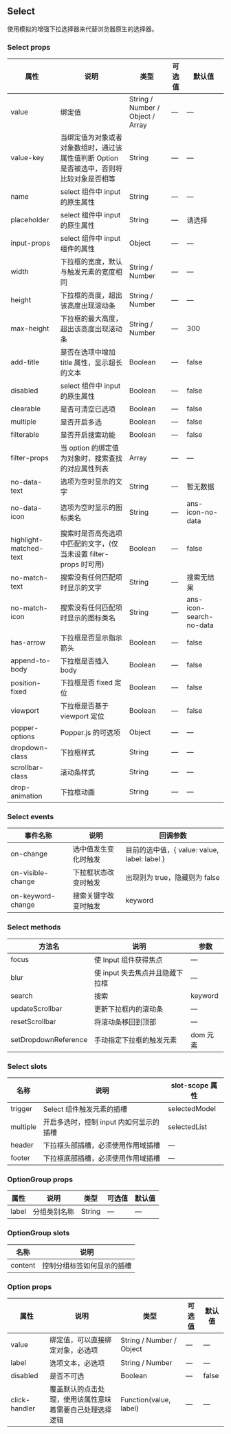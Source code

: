 ## Select

使用模拟的增强下拉选择器来代替浏览器原生的选择器。

### Select props

属性 | 说明 | 类型 | 可选值 | 默认值
--- | --- | --- | --- | ---
value | 绑定值 | String / Number / Object / Array | — | —
value-key | 当绑定值为对象或者对象数组时，通过该属性值判断 Option 是否被选中，否则将比较对象是否相等 | String | — | —
name | select 组件中 input 的原生属性 | String | — | —
placeholder | select 组件中 input 的原生属性 | String | — | 请选择
input-props | select 组件中 input 组件的属性 | Object | — | —
width | 下拉框的宽度，默认与触发元素的宽度相同 | String / Number | — | —
height | 下拉框的高度，超出该高度出现滚动条 | String / Number | — | —
max-height | 下拉框的最大高度，超出该高度出现滚动条 | String / Number | — | 300
add-title | 是否在选项中增加 title 属性，显示超长的文本 | Boolean | — | false
disabled | select 组件中 input 的原生属性 | Boolean | — | false
clearable | 是否可清空已选项 | Boolean | — | false
multiple | 是否开启多选 | Boolean | — | false
filterable | 是否开启搜索功能 | Boolean | — | false
filter-props | 当 option 的绑定值为对象时，搜索查找的对应属性列表 | Array | — | —
no-data-text | 选项为空时显示的文字 | String | — | 暂无数据
no-data-icon | 选项为空时显示的图标类名 | String | — | ans-icon-no-data
highlight-matched-text | 搜索时是否高亮选项中匹配的文字，(仅当未设置 filter-props 时可用) | Boolean | — | false
no-match-text | 搜索没有任何匹配项时显示的文字 | String | — | 搜索无结果
no-match-icon | 搜索没有任何匹配项时显示的图标类名 | String | — | ans-icon-search-no-data
has-arrow | 下拉框是否显示指示箭头 | Boolean | — | false
append-to-body | 下拉框是否插入 body | Boolean | — | false
position-fixed | 下拉框是否 fixed 定位 | Boolean | — | false
viewport | 下拉框是否基于 viewport 定位 | Boolean | — | false
popper-options | Popper.js 的可选项 | Object | — | —
dropdown-class | 下拉框样式 | String | — | —
scrollbar-class | 滚动条样式 | String | — | —
drop-animation | 下拉框动画 | String | — | —

### Select events

事件名称 | 说明 | 回调参数
--- | --- | ---
on-change | 选中值发生变化时触发 | 目前的选中值，{ value: value, label: label }
on-visible-change | 下拉框状态改变时触发 | 出现则为 true，隐藏则为 false
on-keyword-change | 搜索关键字改变时触发 | keyword

### Select methods

方法名 | 说明 | 参数
--- | --- | ---
focus | 使 Input 组件获得焦点 | —
blur | 使 input 失去焦点并且隐藏下拉框 | —
search | 搜索 | keyword
updateScrollbar | 更新下拉框内的滚动条 | —
resetScrollbar | 将滚动条移回到顶部 | —
setDropdownReference | 手动指定下拉框的触发元素 | dom 元素

### Select slots

名称 | 说明 | slot-scope 属性
--- | --- | ---
trigger | Select 组件触发元素的插槽 | selectedModel
multiple | 开启多选时，控制 input 内如何显示的插槽 | selectedList
header | 下拉框头部插槽，必须使用作用域插槽 | —
footer | 下拉框底部插槽，必须使用作用域插槽 | —

### OptionGroup props

属性 | 说明 | 类型 | 可选值 | 默认值
--- | --- | --- | --- | ---
label | 分组类别名称 | String | — | —

### OptionGroup slots

名称 | 说明
--- | ---
content | 控制分组标签如何显示的插槽

### Option props

属性 | 说明 | 类型 | 可选值 | 默认值
--- | --- | --- | --- | ---
value | 绑定值，可以直接绑定对象，必选项 | String / Number / Object | — | —
label | 选项文本，必选项 | String / Number | — | —
disabled | 是否不可选 | Boolean | — | false
click-handler | 覆盖默认的点击处理，使用该属性意味着需要自己处理选择逻辑 | Function(value, label) | — | —